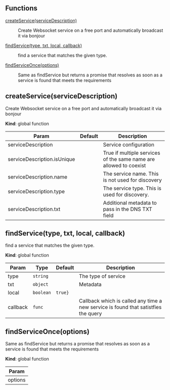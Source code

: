 ## Functions

<dl>
<dt><a href="#createService">createService(serviceDescription)</a></dt>
<dd><p>Create Websocket service on a free port and automatically broadcast it via bonjour</p>
</dd>
<dt><a href="#findService">findService(type, txt, local, callback)</a></dt>
<dd><p>find a service that matches the given type.</p>
</dd>
<dt><a href="#findServiceOnce">findServiceOnce(options)</a></dt>
<dd><p>Same as findService but returns a promise that resolves as soon as a service is found that meets the requirements</p>
</dd>
</dl>

<a name="createService"></a>

## createService(serviceDescription)
Create Websocket service on a free port and automatically broadcast it via bonjour

**Kind**: global function  

| Param | Default | Description |
| --- | --- | --- |
| serviceDescription | <code></code> | Service configuration |
| serviceDescription.isUnique |  | True if multiple services of the same name are allowed to coexist |
| serviceDescription.name |  | The service name. This is not used for discovery |
| serviceDescription.type |  | The service type. This is used for discovery. |
| serviceDescription.txt |  | Additional metadata to pass in the DNS TXT field |

<a name="findService"></a>

## findService(type, txt, local, callback)
find a service that matches the given type.

**Kind**: global function  

| Param | Type | Default | Description |
| --- | --- | --- | --- |
| type | <code>string</code> |  | The type of service |
| txt | <code>object</code> |  | Metadata |
| local | <code>boolean</code> | <code>true}</code> |  |
| callback | <code>func</code> |  | Callback which is called any time a new service is found that satistfies the query |

<a name="findServiceOnce"></a>

## findServiceOnce(options)
Same as findService but returns a promise that resolves as soon as a service is found that meets the requirements

**Kind**: global function  

| Param |
| --- |
| options | 

